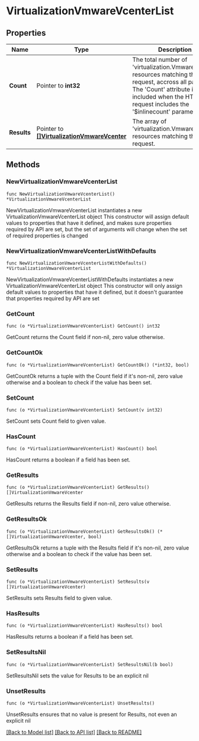 # VirtualizationVmwareVcenterList

## Properties

Name | Type | Description | Notes
------------ | ------------- | ------------- | -------------
**Count** | Pointer to **int32** | The total number of &#39;virtualization.VmwareVcenter&#39; resources matching the request, accross all pages. The &#39;Count&#39; attribute is included when the HTTP GET request includes the &#39;$inlinecount&#39; parameter. | [optional] 
**Results** | Pointer to [**[]VirtualizationVmwareVcenter**](virtualization.VmwareVcenter.md) | The array of &#39;virtualization.VmwareVcenter&#39; resources matching the request. | [optional] 

## Methods

### NewVirtualizationVmwareVcenterList

`func NewVirtualizationVmwareVcenterList() *VirtualizationVmwareVcenterList`

NewVirtualizationVmwareVcenterList instantiates a new VirtualizationVmwareVcenterList object
This constructor will assign default values to properties that have it defined,
and makes sure properties required by API are set, but the set of arguments
will change when the set of required properties is changed

### NewVirtualizationVmwareVcenterListWithDefaults

`func NewVirtualizationVmwareVcenterListWithDefaults() *VirtualizationVmwareVcenterList`

NewVirtualizationVmwareVcenterListWithDefaults instantiates a new VirtualizationVmwareVcenterList object
This constructor will only assign default values to properties that have it defined,
but it doesn't guarantee that properties required by API are set

### GetCount

`func (o *VirtualizationVmwareVcenterList) GetCount() int32`

GetCount returns the Count field if non-nil, zero value otherwise.

### GetCountOk

`func (o *VirtualizationVmwareVcenterList) GetCountOk() (*int32, bool)`

GetCountOk returns a tuple with the Count field if it's non-nil, zero value otherwise
and a boolean to check if the value has been set.

### SetCount

`func (o *VirtualizationVmwareVcenterList) SetCount(v int32)`

SetCount sets Count field to given value.

### HasCount

`func (o *VirtualizationVmwareVcenterList) HasCount() bool`

HasCount returns a boolean if a field has been set.

### GetResults

`func (o *VirtualizationVmwareVcenterList) GetResults() []VirtualizationVmwareVcenter`

GetResults returns the Results field if non-nil, zero value otherwise.

### GetResultsOk

`func (o *VirtualizationVmwareVcenterList) GetResultsOk() (*[]VirtualizationVmwareVcenter, bool)`

GetResultsOk returns a tuple with the Results field if it's non-nil, zero value otherwise
and a boolean to check if the value has been set.

### SetResults

`func (o *VirtualizationVmwareVcenterList) SetResults(v []VirtualizationVmwareVcenter)`

SetResults sets Results field to given value.

### HasResults

`func (o *VirtualizationVmwareVcenterList) HasResults() bool`

HasResults returns a boolean if a field has been set.

### SetResultsNil

`func (o *VirtualizationVmwareVcenterList) SetResultsNil(b bool)`

 SetResultsNil sets the value for Results to be an explicit nil

### UnsetResults
`func (o *VirtualizationVmwareVcenterList) UnsetResults()`

UnsetResults ensures that no value is present for Results, not even an explicit nil

[[Back to Model list]](../README.md#documentation-for-models) [[Back to API list]](../README.md#documentation-for-api-endpoints) [[Back to README]](../README.md)


